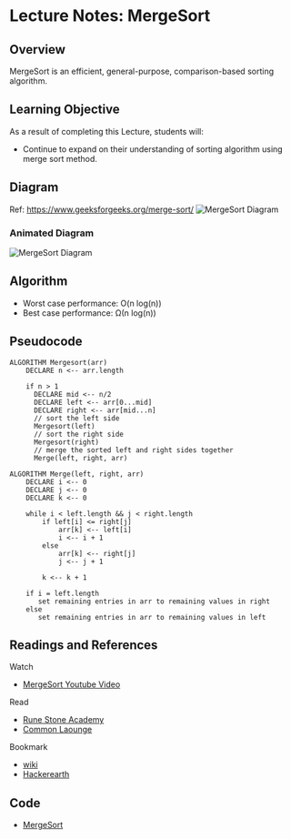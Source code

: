 # Lecture Notes: MergeSort 

## Overview
MergeSort is an efficient, general-purpose, comparison-based sorting algorithm. 

## Learning Objective

As a result of completing this Lecture, students will:
- Continue to expand on their understanding of sorting algorithm using merge sort method.

## Diagram
Ref: https://www.geeksforgeeks.org/merge-sort/
![MergeSort Diagram](https://www.geeksforgeeks.org/wp-content/uploads/Merge-Sort-Tutorial.png)

### Animated Diagram
![MergeSort Diagram](https://i.stack.imgur.com/YlHqG.gif)

## Algorithm
- Worst case performance: O(n log(n))
- Best case performance: Ω(n log(n))

## Pseudocode

````
ALGORITHM Mergesort(arr)
    DECLARE n <-- arr.length

    if n > 1
      DECLARE mid <-- n/2
      DECLARE left <-- arr[0...mid]
      DECLARE right <-- arr[mid...n]
      // sort the left side
      Mergesort(left)
      // sort the right side
      Mergesort(right)
      // merge the sorted left and right sides together
      Merge(left, right, arr)

ALGORITHM Merge(left, right, arr)
    DECLARE i <-- 0
    DECLARE j <-- 0
    DECLARE k <-- 0

    while i < left.length && j < right.length
        if left[i] <= right[j]
            arr[k] <-- left[i]
            i <-- i + 1
        else
            arr[k] <-- right[j]
            j <-- j + 1
            
        k <-- k + 1

    if i = left.length
       set remaining entries in arr to remaining values in right
    else
       set remaining entries in arr to remaining values in left
````


## Readings and References
Watch
* [MergeSort Youtube Video](https://www.youtube.com/watch?v=JSceec-wEyw)

Read
* [Rune Stone Academy](https://runestone.academy/runestone/static/pythonds/SortSearch/TheMergeSort.html)
* [Common Laounge](https://www.commonlounge.com/discussion/b1f0950472c94411befbcd88bf964204)

Bookmark
* [wiki](https://en.wikipedia.org/wiki/Merge_sort)
* [Hackerearth](https://www.hackerearth.com/practice/algorithms/sorting/merge-sort/tutorial/)

## Code
* [MergeSort](https://github.com/idothestamping/data-structures-and-algorithms/blob/master/Data-Structures/src/main/java/SortingAlgo/MergeSort.java)

